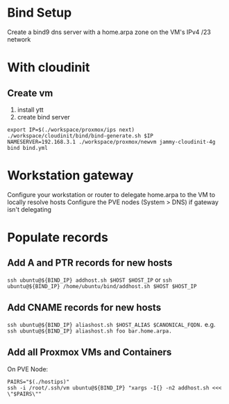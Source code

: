 # Bind Setup

Create a bind9 dns server with a home.arpa zone on the VM's IPv4 /23 network 

# With cloudinit
## Create vm
1. install ytt
2. create bind server
```
export IP=$(./workspace/proxmox/ips next)
./workspace/cloudinit/bind/bind-generate.sh $IP
NAMESERVER=192.168.3.1 ./workspace/proxmox/newvm jammy-cloudinit-4g bind bind.yml
```

# Workstation gateway
Configure your workstation or router to delegate home.arpa to the VM to locally resolve hosts
Configure the PVE nodes (System > DNS) if gateway isn't delegating

# Populate records

## Add A and PTR records for new hosts
`ssh ubuntu@${BIND_IP} addhost.sh $HOST $HOST_IP`
or
`ssh ubuntu@${BIND_IP} /home/ubuntu/bind/addhost.sh $HOST $HOST_IP`


## Add CNAME records for new hosts
`ssh ubuntu@${BIND_IP} aliashost.sh $HOST_ALIAS $CANONICAL_FQDN.`
e.g. `ssh ubuntu@${BIND_IP} aliashost.sh foo bar.home.arpa.`


## Add all Proxmox VMs and Containers
On PVE Node:
```
PAIRS="$(./hostips)"
ssh -i /root/.ssh/vm ubuntu@${BIND_IP} "xargs -I{} -n2 addhost.sh <<< \"$PAIRS\""
```
